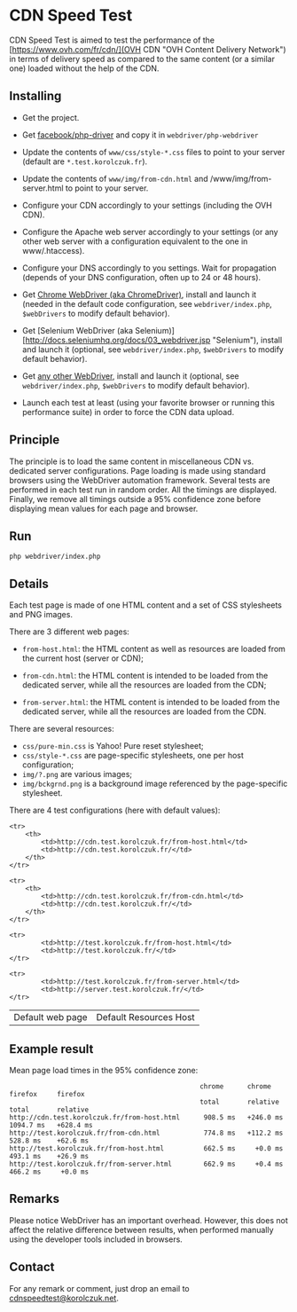 CDN Speed Test
==============

CDN Speed Test is aimed to test the performance of the [https://www.ovh.com/fr/cdn/](OVH CDN "OVH Content Delivery
Network") in terms of delivery speed as compared to the same content (or a similar one) loaded without the help of the
CDN.

Installing
----------

- Get the project.

- Get [facebook/php-driver](https://github.com/facebook/php-webdriver "php-webdriver") and copy it in
  `webdriver/php-webdriver`

- Update the contents of `www/css/style-*.css` files to point to your server (default are `*.test.korolczuk.fr`).

- Update the contents of `www/img/from-cdn.html` and /www/img/from-server.html to point to your server.

- Configure your CDN accordingly to your settings (including the OVH CDN).

- Configure the Apache web server accordingly to your settings (or any other web server with a configuration
  equivalent to the one in www/.htaccess).

- Configure your DNS accordingly to you settings. Wait for propagation (depends of your DNS configuration, often
  up to 24 or 48 hours).

- Get [Chrome WebDriver (aka ChromeDriver)](https://code.google.com/p/chromedriver/ "Chrome WebDriver"), install and
  launch it (needed in the default code configuration, see `webdriver/index.php`, `$webDrivers` to modify default
  behavior).

- Get [Selenium WebDriver (aka Selenium)][http://docs.seleniumhq.org/docs/03_webdriver.jsp "Selenium"), install and
  launch it (optional, see `webdriver/index.php`, `$webDrivers` to modify default behavior).

- Get [any other WebDriver](https://code.google.com/p/selenium/w/list?q=label:WebDriver "Selenium WebDrivers"), install
  and launch it (optional, see `webdriver/index.php`, `$webDrivers` to modify default behavior).

- Launch each test at least (using your favorite browser or running this performance suite) in order to force the CDN
  data upload.

Principle
---------

The principle is to load the same content in miscellaneous CDN vs. dedicated server configurations. Page loading is made
using standard browsers using the WebDriver automation framework. Several tests are performed in each test run in random
order. All the timings are displayed. Finally, we remove all timings outside a 95% confidence zone before displaying
mean values for each page and browser.

Run
---

    php webdriver/index.php

Details
-------

Each test page is made of one HTML content and a set of CSS stylesheets and PNG images.

There are 3 different web pages:

- `from-host.html`: the HTML content as well as resources are loaded from the current host (server or CDN);

- `from-cdn.html`: the HTML content is intended to be loaded from the dedicated server, while all the resources are
  loaded from the CDN;

- `from-server.html`: the HTML content is intended to be loaded from the dedicated server, while all the resources are
  loaded from the CDN.

There are several resources:

- `css/pure-min.css` is Yahoo! Pure reset stylesheet;
- `css/style-*.css` are page-specific stylesheets, one per host configuration;
- `img/?.png` are various images;
- `img/bckgrnd.png` is a background image referenced by the page-specific stylesheet.

There are 4 test configurations (here with default values):

<table>
    <tr>
            <td>Default web page</td>
            <td>Default Resources Host</td>
    </tr>

    <tr>
        <th>
            <td>http://cdn.test.korolczuk.fr/from-host.html</td>
            <td>http://cdn.test.korolczuk.fr/</td>
        </th>
    </tr>

    <tr>
        <th>
            <td>http://cdn.test.korolczuk.fr/from-cdn.html</td>
            <td>http://cdn.test.korolczuk.fr/</td>
        </th>
    </tr>

    <tr>
            <td>http://test.korolczuk.fr/from-host.html</td>
            <td>http://test.korolczuk.fr/</td>
    </tr>

    <tr>
            <td>http://test.korolczuk.fr/from-server.html</td>
            <td>http://server.test.korolczuk.fr/</td>
    </tr>
</table>


Example result
--------------

Mean page load times in the 95% confidence zone:

                                                    chrome      chrome      firefox     firefox
                                                    total       relative    total       relative
    http://cdn.test.korolczuk.fr/from-host.html      908.5 ms   +246.0 ms   1094.7 ms   +628.4 ms
    http://test.korolczuk.fr/from-cdn.html           774.8 ms   +112.2 ms    528.8 ms    +62.6 ms
    http://test.korolczuk.fr/from-host.html          662.5 ms     +0.0 ms    493.1 ms    +26.9 ms
    http://test.korolczuk.fr/from-server.html        662.9 ms     +0.4 ms    466.2 ms     +0.0 ms


Remarks
-------

Please notice WebDriver has an important overhead. However, this does not affect the relative difference between
results, when performed manually using the developer tools included in browsers.


Contact
-------

For any remark or comment, just drop an email to cdnspeedtest@korolczuk.net.